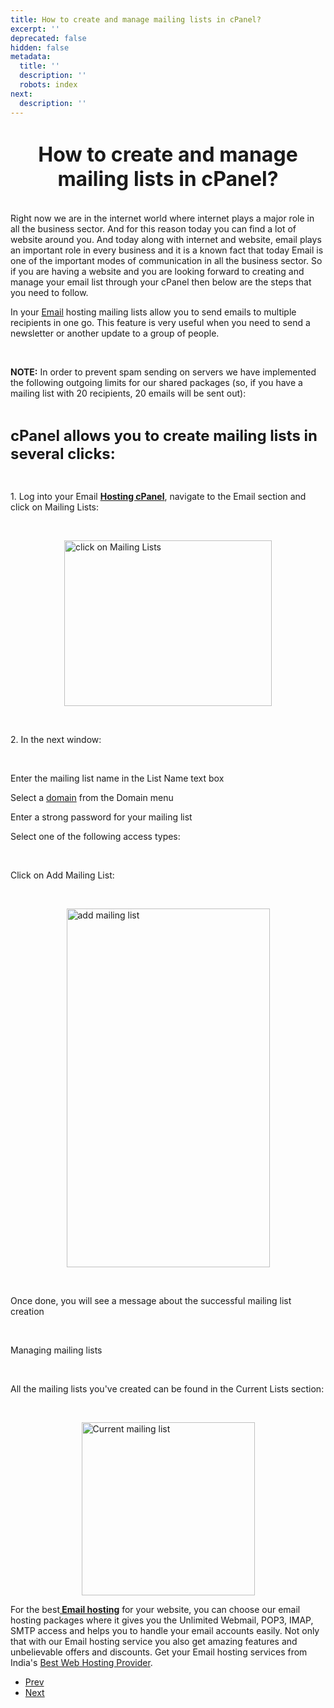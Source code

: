 ```yaml
---
title: How to create and manage mailing lists in cPanel?
excerpt: ''
deprecated: false
hidden: false
metadata:
  title: ''
  description: ''
  robots: index
next:
  description: ''
---
```

<div class="page-header">
</div>
<dl class="article-info muted">
    <dt class="article-info-term">
</dt>
</dl>
<div itemprop="articleBody">
    <h1 dir="ltr" style="text-align: center;"><span style="font-size: xx-large;"><strong>How to create and manage mailing lists in cPanel?</strong></span></h1>
    <br/>Right now we are in the internet world where internet plays a major role in all the business sector. And for this reason today you can find a lot of website around you. And today along with internet and website, email plays an important role in every
    business and it is a known fact that today Email is one of the important modes of communication in all the business sector. So if you are having a website and you are looking forward to creating and manage your email list through your cPanel then
    below are the steps that you need to follow.
    <p dir="ltr"> </p>
    <p dir="ltr">In your <a href="https://www.hostingraja.in/email/email-solutions">Email</a> hosting mailing lists allow you to send emails to multiple recipients in one go. This feature is very useful when you need to send a newsletter or another update to a group
        of people.</p>
    <br/>
    <p dir="ltr"><strong>NOTE:</strong> In order to prevent spam sending on servers we have implemented the following outgoing limits for our shared packages (so, if you have a mailing list with 20 recipients, 20 emails will be sent out):</p>
    <strong><br/></strong>
    <p dir="ltr"><span style="font-size: x-large;"><strong>cPanel allows you to create mailing lists in several clicks:</strong></span></p>
    <br/>
    <p dir="ltr">1. Log into your Email <a href="https://www.hostingraja.in/hosting/cpanel-hosting/"><b>Hosting cPanel</b></a>, navigate to the Email section and click on Mailing Lists:</p>
    <br/>
    <p dir="ltr"><img style="display: block; margin-left: auto; margin-right: auto;" src="https://image.hostingraja.in/images/article/help/manage-mailing-lists1.jpg" alt="click on Mailing Lists" width="332" height="265" border="0" /></p>
    <br/>
    <p dir="ltr">2. In the next window:</p>
    <br/>
    <p dir="ltr">Enter the mailing list name in the List Name text box</p>
    <p dir="ltr">Select a <a href="https://www.hostingraja.in/domains/">domain</a> from the Domain menu</p>
    <p dir="ltr">Enter a strong password for your mailing list</p>
    <p dir="ltr">Select one of the following access types:</p>
    <br/>
    <p dir="ltr">Click on Add Mailing List:</p>
    <br/>
    <p dir="ltr"><img style="display: block; margin-left: auto; margin-right: auto;" src="https://image.hostingraja.in/images/article/help/manage-mailing-lists2.jpg" alt="add mailing list " width="325" height="574" border="0" /></p>
    <br/>
    <p dir="ltr">Once done, you will see a message about the successful mailing list creation</p>
    <br/>
    <p dir="ltr">Managing mailing lists</p>
    <br/>
    <p dir="ltr">All the mailing lists you've created can be found in the Current Lists section:</p>
    <br/>
    <p dir="ltr"><img style="display: block; margin-left: auto; margin-right: auto;" src="https://image.hostingraja.in/images/article/help/manage-mailing-lists3.jpg" alt="Current mailing list " width="277" height="277" border="0" /></p>
    <p dir="ltr"> </p>
    <p dir="ltr">For the best<a href="https://www.hostingraja.in/email/email-solutions/"><b> Email hosting</b></a> for your website, you can choose our email hosting packages where it gives you the Unlimited Webmail, POP3, IMAP, SMTP access and helps you to handle
        your email accounts easily. Not only that with our Email hosting service you also get amazing features and unbelievable offers and discounts. Get your Email hosting services from India's <a href="https://www.hostingraja.in/">Best Web Hosting Provider</a>.</p>
    <div> </div>
</div>
<ul class="pager pagenav">
    <li class="previous">
        <a class="hasTooltip" title="How to use the backup wizard in cpanel?" aria-label="Previous article: How to use the backup wizard in cpanel?" href="/docs/how-to-use-the-backup-wizard-in-cpanel" rel="prev">
            <span class="icon-chevron-left" aria-hidden="true"></span> <span aria-hidden="true">Prev</span> </a>
    </li>
    <li class="next">
        <a class="hasTooltip" title="How to Install Applications in cPanel?" aria-label="Next article: How to Install Applications in cPanel?" href="/docs/how-to-install-applications-in-cpanel" rel="next">
            <span aria-hidden="true">Next</span> <span class="icon-chevron-right" aria-hidden="true"></span> </a>
    </li>
</ul>
</div>
